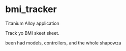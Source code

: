 bmi_tracker
===========

Titanium Alloy application


Track yo BMI skeet skeet.

been had models, controllers, and the whole shapowza
